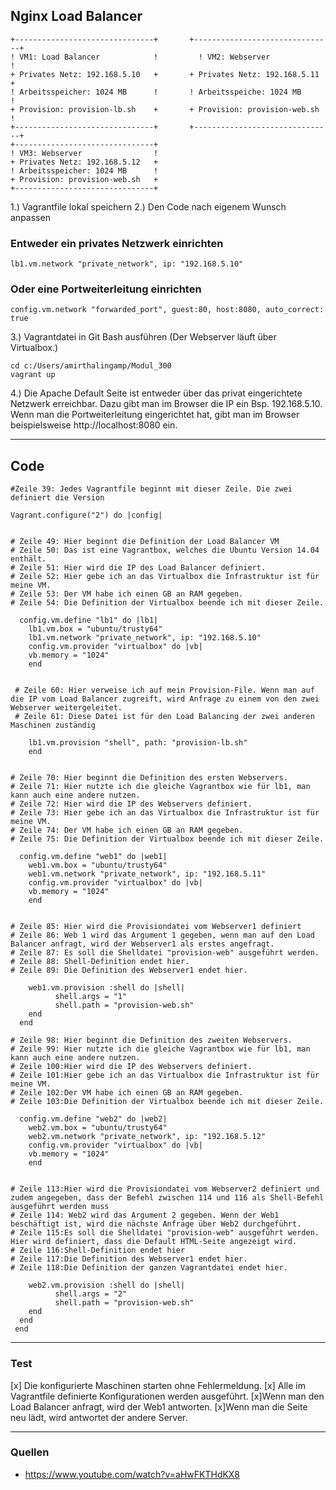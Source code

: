 ## Nginx Load Balancer
``` 
+-------------------------------+       +-------------------------------+
! VM1: Load Balancer            !	      ! VM2: Webserver                !
+ Privates Netz: 192.168.5.10   +       + Privates Netz: 192.168.5.11   +
! Arbeitsspeicher: 1024 MB      !       ! Arbeitsspeiche: 1024 MB       !
+ Provision: provision-lb.sh    +       + Provision: provision-web.sh   !
+-------------------------------+       +-------------------------------+
+-------------------------------+  
! VM3: Webserver                !
+ Privates Netz: 192.168.5.12   +
! Arbeitsspeicher: 1024 MB      !
+ Provision: provision-web.sh   + 
+-------------------------------+
```
1.) Vagrantfile lokal speichern
2.) Den Code nach eigenem Wunsch anpassen
### Entweder ein privates Netzwerk einrichten
```
lb1.vm.network "private_network", ip: "192.168.5.10"
```
### Oder eine Portweiterleitung einrichten
```
config.vm.network "forwarded_port", guest:80, host:8080, auto_correct: true
```
3.) Vagrantdatei in Git Bash ausführen (Der Webserver läuft über Virtualbox.)
```
cd c:/Users/amirthalingamp/Modul_300
vagrant up
```

4.) Die Apache Default Seite ist entweder über das privat eingerichtete Netzwerk erreichbar. Dazu gibt man im Browser die IP ein Bsp. 192.168.5.10. Wenn man die Portweiterleitung eingerichtet hat, gibt man im Browser beispielsweise http://localhost:8080 ein.
___

## Code
```
#Zeile 39: Jedes Vagrantfile beginnt mit dieser Zeile. Die zwei definiert die Version

Vagrant.configure("2") do |config|              


# Zeile 49: Hier beginnt die Definition der Load Balancer VM
# Zeile 50: Das ist eine Vagrantbox, welches die Ubuntu Version 14.04 enthält.
# Zeile 51: Hier wird die IP des Load Balancer definiert.
# Zeile 52: Hier gebe ich an das Virtualbox die Infrastruktur ist für meine VM.
# Zeile 53: Der VM habe ich einen GB an RAM gegeben.
# Zeile 54: Die Definition der Virtualbox beende ich mit dieser Zeile.

  config.vm.define "lb1" do |lb1|               
    lb1.vm.box = "ubuntu/trusty64"              
    lb1.vm.network "private_network", ip: "192.168.5.10"    
    config.vm.provider "virtualbox" do |vb|     
    vb.memory = "1024"                          
    end                                         
 
 
 # Zeile 60: Hier verweise ich auf mein Provision-File. Wenn man auf die IP vom Load Balancer zugreift, wird Anfrage zu einem von den zwei Webserver weitergeleitet.
 # Zeile 61: Diese Datei ist für den Load Balancing der zwei anderen Maschinen zuständig   
 
    lb1.vm.provision "shell", path: "provision-lb.sh" 
    end                            


# Zeile 70: Hier beginnt die Definition des ersten Webservers.
# Zeile 71: Hier nutzte ich die gleiche Vagrantbox wie für lb1, man kann auch eine andere nutzen.
# Zeile 72: Hier wird die IP des Webservers definiert.
# Zeile 73: Hier gebe ich an das Virtualbox die Infrastruktur ist für meine VM.
# Zeile 74: Der VM habe ich einen GB an RAM gegeben.
# Zeile 75: Die Definition der Virtualbox beende ich mit dieser Zeile.

  config.vm.define "web1" do |web1|             
    web1.vm.box = "ubuntu/trusty64" 
    web1.vm.network "private_network", ip: "192.168.5.11"
    config.vm.provider "virtualbox" do |vb|
    vb.memory = "1024"  
    end


# Zeile 85: Hier wird die Provisiondatei vom Webserver1 definiert
# Zeile 86: Web 1 wird das Argument 1 gegeben, wenn man auf den Load Balancer anfragt, wird der Webserver1 als erstes angefragt.
# Zeile 87: Es soll die Shelldatei "provision-web" ausgeführt werden.
# Zeile 88: Shell-Definition endet hier.
# Zeile 89: Die Definition des Webserver1 endet hier.

    web1.vm.provision :shell do |shell|
          shell.args = "1"
          shell.path = "provision-web.sh"
    end
  end

# Zeile 98: Hier beginnt die Definition des zweiten Webservers.
# Zeile 99: Hier nutzte ich die gleiche Vagrantbox wie für lb1, man kann auch eine andere nutzen.
# Zeile 100:Hier wird die IP des Webservers definiert.
# Zeile 101:Hier gebe ich an das Virtualbox die Infrastruktur ist für meine VM.
# Zeile 102:Der VM habe ich einen GB an RAM gegeben.
# Zeile 103:Die Definition der Virtualbox beende ich mit dieser Zeile.

  config.vm.define "web2" do |web2|
    web2.vm.box = "ubuntu/trusty64"
    web2.vm.network "private_network", ip: "192.168.5.12"
    config.vm.provider "virtualbox" do |vb|
    vb.memory = "1024"  
    end


# Zeile 113:Hier wird die Provisiondatei vom Webserver2 definiert und zudem angegeben, dass der Befehl zwischen 114 und 116 als Shell-Befehl ausgeführt werden muss
# Zeile 114: Web2 wird das Argument 2 gegeben. Wenn der Web1 beschäftigt ist, wird die nächste Anfrage über Web2 durchgeführt.
# Zeile 115:Es soll die Shelldatei "provision-web" ausgeführt werden. Hier wird definiert, dass die Default HTML-Seite angezeigt wird.
# Zeile 116:Shell-Definition endet hier
# Zeile 117:Die Definition des Webserver1 endet hier.
# Zeile 118:Die Definition der ganzen Vagrantdatei endet hier.

    web2.vm.provision :shell do |shell|
          shell.args = "2"
          shell.path = "provision-web.sh"
    end
  end
 end
```

___
### Test
[x] Die konfigurierte Maschinen starten ohne Fehlermeldung.
[x] Alle im Vagrantfile definierte Konfigurationen werden ausgeführt.
[x]Wenn man den Load Balancer anfragt, wird der Web1 antworten.
[x]Wenn man die Seite neu lädt, wird antwortet der andere Server.
___
### Quellen
- https://www.youtube.com/watch?v=aHwFKTHdKX8
